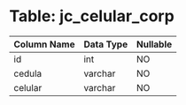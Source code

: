 # Table: jc_celular_corp

| Column Name | Data Type | Nullable |
|-------------|-----------|----------|
| id | int | NO |
| cedula | varchar | NO |
| celular | varchar | NO |
